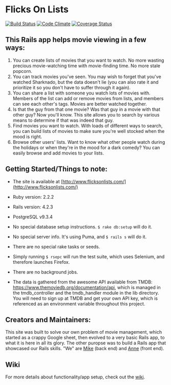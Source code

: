 # Flicks On Lists

[![Build Status](https://travis-ci.org/mikevallano/tmdb-moviequeue.svg?branch=master)](https://travis-ci.org/mikevallano/tmdb-moviequeue) [![Code Climate](https://codeclimate.com/github/mikevallano/tmdb-moviequeue/badges/gpa.svg)](https://codeclimate.com/github/mikevallano/tmdb-moviequeue) [![Coverage Status](https://coveralls.io/repos/github/mikevallano/tmdb-moviequeue/badge.svg?branch=master)](https://coveralls.io/github/mikevallano/tmdb-moviequeue?branch=master)

## This Rails app helps movie viewing in a few ways:

 1. You can create lists of movies that you want to watch. No more wasting precious movie-watching time with movie-finding time. No more stale popcorn.
 2. You can track movies you've seen. You may wish to forget that you've watched Sharknado, but the data doesn't lie (you can also rate it and prioritize it so you don't have to suffer through it again).
 3. You can share a list with someone you watch lots of movies with. Members of the list can add or remove movies from lists, and members can see each other's tags. Movies are better watched together.
 4. Is that the guy from that one movie? Was that guy in a movie with that other guy? Now you'll know. This site allows you to search by various means to determine if that was indeed that guy.
 5. Find movies you want to watch. With loads of different ways to search, you can build lists of movies to make sure you're well stocked when the mood is right.
 6. Browse other users' lists. Want to know what other people watch during the holidays or when they're in the mood for a dark comedy? You can easily browse and add movies to your lists.

## Getting Started/Things to note:

* The site is available at [http://www.flicksonlists.com/](http://www.flicksonlists.com/)

* Ruby version: 2.2.2

* Rails version: 4.2.3

* PostgreSQL v9.3.4

* No special database setup instructions. `$ rake db:setup` will do it.

* No special server info. It's using Puma, and `$ rails s` will do it.

* There are no special rake tasks or seeds.

* Simply running `$ rsepc` will run the test suite, which uses Selenium, and therefore launches Firefox.

* There are no background jobs.

* The data is gathered from the awesome API available from TMDB: <https://www.themoviedb.org/documentation/api>, which is managed in the tmdb_controller and the tmdb_handler module in the lib directory. You will need to sign up at TMDB and get your own API key, which is referenced as an environment variable throughout this project.

## Creators and Maintainers:
This site was built to solve our own problem of movie management, which started as a crappy Google sheet, then evolved to a very basic Rails app, to what it is here in all its glory.  The other puropse was to build a Rails app that showcased our Rails skills. "We" are [Mike](https://github.com/mikevallano?tab=repositories) (back end) and [Anne](https://github.com/lortza?tab=repositories) (front end).

## Wiki

For more details about functionality/app setup, check out the [wiki](https://github.com/mikevallano/tmdb-moviequeue/wiki/Wiki-Home).
